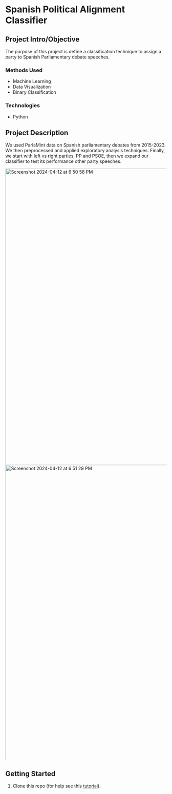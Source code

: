 
# Spanish Political Alignment Classifier

## Project Intro/Objective
The purpose of this project is define a classification technique to assign a party to Spanish Parliamentary debate speeches. 

### Methods Used
* Machine Learning
* Data Visualization
* Binary Classification

### Technologies
* Python

## Project Description
We used ParlaMint data on Spanish parliamentary debates from 2015-2023. We then preprocessed and applied exploratory analysis techniques. Finally, we start with left vs right parties, PP and PSOE,  then we expand our classifier to test its performance other party speeches. 

<img width="926" alt="Screenshot 2024-04-12 at 6 50 58 PM" src="https://github.com/agbennett-bse/catalan_political_alignment/assets/145025558/c66497d0-60c5-4c1c-abdd-63b6e58f2a84">
<img width="922" alt="Screenshot 2024-04-12 at 6 51 29 PM" src="https://github.com/agbennett-bse/catalan_political_alignment/assets/145025558/b5a0a91c-d72f-40f6-8c95-6b41dda2f403">

## Getting Started

1. Clone this repo (for help see this [tutorial](https://help.github.com/articles/cloning-a-repository/)).
    
